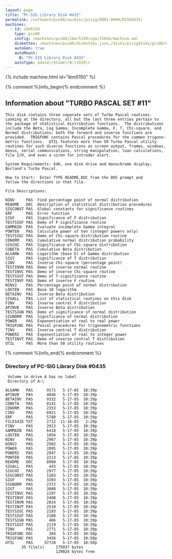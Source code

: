 ```yaml
---
layout: page
title: "PC-SIG Library Disk #435"
permalink: /software/pcx86/sw/misc/pcsig/0001-0999/DISK0435/
machines:
  - id: ibm5150
    type: pcx86
    config: /machines/pcx86/ibm/5150/cga/256kb/machine.xml
    diskettes: /machines/pcx86/diskettes.json,/disks/pcsigdisks/pcx86/diskettes.json
    autoGen: true
    autoMount:
      B: "PC-SIG Library Disk 0435"
    autoType: $date\r$time\rB:\rDIR\r
---
```


{% include machine.html id="ibm5150" %}

{% comment %}info_begin{% endcomment %}

## Information about "TURBO PASCAL SET #11"

    This disk contains three separate sets of Turbo Pascal routines.
    Looking at the directory, all but the last three entries pertain to
    the package of statistical distribution functions.  The distributions
    include the Beta, Log Gamma, Incomplete Gamma, F, T, Chi-square, and
    Normal distributions; both the forward and inverse functions are
    provided.  TRIGFUNC contains Pascal procedures for the common trigono-
    metric functions.  UTIL features more than 50 Turbo Pascal utility
    routines for such diverse functions as screen output, frames, windows,
    menus, serial communications, string manipulation, loan calculations,
    file I/O, and even a siren for intruder alert.
    
    System Requirements: 64K, one disk drive and monochrome display;
    Borland's Turbo Pascal.
    
    How to Start:  Enter TYPE README.DOC from the DOS prompt and
    follow the directions in that file.
    
    File Descriptions:
    
    NINV     PAS  Find percentage point of normal distribution
    README   DOC  Description of statistical distribution procedures
    SIGCONST PAS  Global constants for significance routines
    ERF      PAS  Error function
    SIGF     PAS  Significance of F distribution
    TESTSIGF PAS  Demo of F-significance routine
    GAMMAIN  PAS  Evaluate incomplete Gamma integral
    POWTEN   PAS  Calculate power of ten (integer powers only)
    TESTSIGC PAS  Demo of Chi-square distribution routine
    CDNORM   PAS  Cumulative normal distribution probability
    SIGCHI   PAS  Significance of Chi-square distribution
    CDBETA   PAS  Cumulative Beta distribution
    ALGAMA   PAS  Logarithm (base E) of Gamma distribution
    SIGT     PAS  Significance of T distribution
    CINV     PAS  Inverse Chi-square (percentage point)
    TESTINVN PAS  Demo of inverse normal routine
    TESTINVC PAS  Demo of inverse Chi-square routine
    TESTSIGT PAS  Demo of T-significance routine
    TESTINVF PAS  Demo of inverse F routine
    NINV2    PAS  Percentage point of normal distribution
    LOGTEN   PAS  Base 10 logarithm
    BETAINV  PAS  Inverse Beta distribution
    SIGALL   PAS  List of statistical routines on this disk
    FINV     PAS  Inverse central F distribution
    APINVB   PAS  Inverse Beta distribution
    TESTSIGN PAS  Demo of significance of normal distribution
    SIGNORM  PAS  Significance of normal distribution
    POWER    PAS  Exponentiation of real to real power
    TRIGFUNC PAS  Pascal procedures for trigonometric functions
    TINV     PAS  Inverse central T distribution
    POWERI   PAS  Exponentiation of real to integer power
    TESTINVT PAS  Demo of inverse central T distribution
    UTIL     PAS  More than 50 utility routines
{% comment %}info_end{% endcomment %}


### Directory of PC-SIG Library Disk #0435

     Volume in drive A has no label
     Directory of A:\

    ALGAMA   PAS      9171   5-17-85  10:39p
    APINVB   PAS      4846   5-17-85  10:39p
    BETAINV  PAS      9332   5-17-85  10:39p
    CDBETA   PAS      8141   5-17-85  10:39p
    CDNORM   PAS      2353   5-17-85  10:39p
    CINV     PAS      6921   5-17-85  10:39p
    ERF      PAS      5780   5-17-85  10:39p
    FILES435 TXT      2712  11-16-85   2:29p
    FINV     PAS      2913   5-17-85  10:39p
    GAMMAIN  PAS      6418   5-17-85  10:39p
    LOGTEN   PAS      1854   5-17-85  10:39p
    NINV     PAS      2967   5-17-85  10:39p
    NINV2    PAS      2502   5-17-85  10:39p
    POWER    PAS      2095   5-17-85  10:39p
    POWERI   PAS      2047   5-17-85  10:39p
    POWTEN   PAS      2213   5-17-85  10:39p
    README   DOC      8960   5-17-85  10:36p
    SIGALL   PAS       443   5-17-85  10:39p
    SIGCHI   PAS      2977   5-17-85  10:39p
    SIGCONST PAS      1103   5-17-85  10:39p
    SIGF     PAS      3203   5-17-85  10:39p
    SIGNORM  PAS      2372   5-17-85  10:39p
    SIGT     PAS      3088   5-17-85  10:39p
    TESTINVC PAS      2297   5-17-85  10:39p
    TESTINVF PAS      2480   5-17-85  10:39p
    TESTINVN PAS      2014   5-17-85  10:39p
    TESTINVT PAS      2510   5-17-85  10:39p
    TESTSIGC PAS      2193   5-17-85  10:39p
    TESTSIGF PAS      2108   5-17-85  10:39p
    TESTSIGN PAS       466   5-17-85  10:39p
    TESTSIGT PAS      2219   5-17-85  10:39p
    TINV     PAS      2771   5-17-85  10:39p
    TRIGFUNC DOC       384   5-17-85  10:50p
    TRIGFUNC PAS      3456   5-17-85  10:50p
    UTIL     PAS     57728   5-17-85  10:50p
           35 file(s)     175037 bytes
                          129024 bytes free
